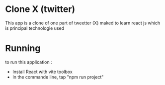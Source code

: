 # Clone X (twitter)

This app is a clone of one part of tweetter (X)
maked to learn react js which is principal technologie used

# Running

to run this application :

- Install React with vite toolbox
- In the commande line, tap "npm run project"